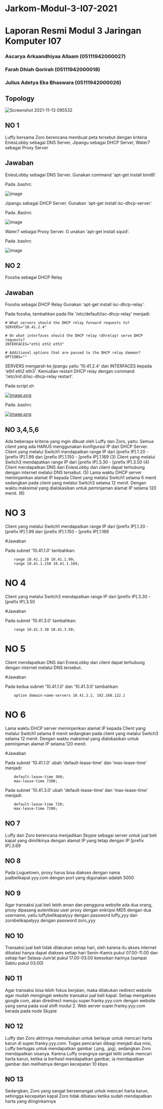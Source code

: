 # Jarkom-Modul-3-I07-2021

# Laporan Resmi Modul 3 Jaringan Komputer I07

### Ascarya Arkaandhiyaa Allaam	  (05111942000027)

### Farah Dhiah Qorirah 		       (05111942000018)

### Julius Adetya Eka Bhaswara 	  (05111942000026)

## Topology 

![Screenshot 2021-11-13 095532](https://user-images.githubusercontent.com/73812417/141603253-010e7a88-3a5b-4853-8143-b5024110497f.png)

## NO 1
Luffy bersama Zoro berencana membuat peta tersebut dengan kriteria EniesLobby sebagai DNS Server, Jipangu sebagai DHCP Server, Water7 sebagai Proxy Server 

## Jawaban

EniesLobby sebagai DNS Server.
Gunakan command 'apt-get install bind9'.

Pada .bashrc

![image](https://user-images.githubusercontent.com/77782259/141472142-891ac670-97eb-4ec8-a4dd-8257c7b26542.png)

Jipangu sebagai DHCP Server.
Gunakan 'apt-get install isc-dhcp-server'.

Pada .Bashrc

![image](https://user-images.githubusercontent.com/77782259/141472266-6da7944e-cd53-4ef7-818f-50f249242742.png)

Water7 sebagai Proxy Server. G
unakan 'apt-get install squid'.

Pada .bashrc

![image](https://user-images.githubusercontent.com/77782259/141472465-99aa0e93-3988-4072-8011-9943914b8f4c.png)

## NO 2
Foosha sebagai DHCP Relay 

## Jawaban

Foosha sebagai DHCP Relay 
Gunakan 'apt-get install isc-dhcp-relay'.

Pada foosha, tambahkan pada file '/etc/default/isc-dhcp-relay' menjadi:

```shell
# What servers should the DHCP relay forward requests to?
SERVERS="10.41.2.4"

# On what interfaces should the DHCP relay (dhrelay) serve DHCP requests?
INTERFACES="eth1 eth2 eth3"

# Additional options that are passed to the DHCP relay daemon?
OPTIONS=""
```

SERVERS mengarah ke jipangu yaitu '10.41.2.4' dan INTERFACES kepada 'eth1 eth2 eth3'.
Kemudian restart DHCP relay dengan command '/etc/init.d/isc-dhcp-relay restart'.

Pada script.sh

[![image.png](https://i.postimg.cc/SQwGMBCs/image.png)](https://postimg.cc/hh1xF3CW)

Pada .bashrc

[![image.png](https://i.postimg.cc/dtLhm3Rm/image.png)](https://postimg.cc/6yx6B9my)

## NO 3,4,5,6

Ada beberapa kriteria yang ingin dibuat oleh Luffy dan Zoro, yaitu:
Semua client yang ada HARUS menggunakan konfigurasi IP dari DHCP Server.
Client yang melalui Switch1 mendapatkan range IP dari [prefix IP].1.20 - [prefix IP].1.99 dan [prefix IP].1.150 - [prefix IP].1.169 (3)
Client yang melalui Switch3 mendapatkan range IP dari [prefix IP].3.30 - [prefix IP].3.50 (4)
Client mendapatkan DNS dari EniesLobby dan client dapat terhubung dengan internet melalui DNS tersebut. (5)
Lama waktu DHCP server meminjamkan alamat IP kepada Client yang melalui Switch1 selama 6 menit sedangkan pada client yang melalui Switch3 selama 12 menit. Dengan waktu maksimal yang dialokasikan untuk peminjaman alamat IP selama 120 menit. (6)



# NO 3
Client yang melalui Switch1 mendapatkan range IP dari [prefix IP].1.20 - [prefix IP].1.99 dan [prefix IP].1.150 - [prefix IP].1.169 

#Jawaban

Pada subnet '10.41.1.0' tambahkan:

```shell
    range 10.41.1.20 10.41.1.99;
    range 10.41.1.150 10.41.1.169;
```

# NO 4 
Client yang melalui Switch3 mendapatkan range IP dari [prefix IP].3.30 - [prefix IP].3.50

#Jawaban

Pada subnet '10.41.3.0' tambahkan:

```shell
    range 10.41.3.30 10.41.3.50;
```

# NO 5
Client mendapatkan DNS dari EniesLobby dan client dapat terhubung dengan internet melalui DNS tersebut.

#Jawaban

Pada kedua subnet '10.41.1.0' dan '10.41.3.0' tambahkan:

```shell
    option domain-name-servers 10.41.2.2, 192.168.122.1
```

# NO 6
Lama waktu DHCP server meminjamkan alamat IP kepada Client yang melalui Switch1 selama 6 menit sedangkan pada client yang melalui Switch3 selama 12 menit. Dengan waktu maksimal yang dialokasikan untuk peminjaman alamat IP selama 120 menit.

#Jawaban

Pada subnet '10.41.1.0' ubah 'default-lease-time' dan 'max-lease-time' menjadi:

```shell
    default-lease-time 360;
    max-lease-time 7200;
```

Pada subnet '10.41.3.0' ubah 'default-lease-time' dan 'max-lease-time' menjadi:

```shell
    default-lease-time 720;
    max-lease-time 7200;
```

## NO 7
Luffy dan Zoro berencana menjadikan Skypie sebagai server untuk jual beli kapal yang dimilikinya dengan alamat IP yang tetap dengan IP [prefix IP].3.69

## NO 8
Pada Loguetown, proxy harus bisa diakses dengan nama jualbelikapal.yyy.com dengan port yang digunakan adalah 5000 

## NO 9
Agar transaksi jual beli lebih aman dan pengguna website ada dua orang, proxy dipasang autentikasi user proxy dengan enkripsi MD5 dengan dua username, yaitu luffybelikapalyyy dengan password luffy_yyy dan zorobelikapalyyy dengan password zoro_yyy 

## NO 10 
Transaksi jual beli tidak dilakukan setiap hari, oleh karena itu akses internet dibatasi hanya dapat diakses setiap hari Senin-Kamis pukul 07.00-11.00 dan setiap hari Selasa-Jum’at pukul 17.00-03.00 keesokan harinya (sampai Sabtu pukul 03.00)

## NO 11
Agar transaksi bisa lebih fokus berjalan, maka dilakukan redirect website agar mudah mengingat website transaksi jual beli kapal. Setiap mengakses google.com, akan diredirect menuju super.franky.yyy.com dengan website yang sama pada soal shift modul 2. Web server super.franky.yyy.com berada pada node Skypie 

## NO 12
Luffy dan Zoro akhirnya memutuskan untuk berlayar untuk mencari harta karun di super.franky.yyy.com. Tugas pencarian dibagi menjadi dua misi, Luffy bertugas untuk mendapatkan gambar (.png, .jpg), sedangkan Zoro mendapatkan sisanya. Karena Luffy orangnya sangat teliti untuk mencari harta karun, ketika ia berhasil mendapatkan gambar, ia mendapatkan gambar dan melihatnya dengan kecepatan 10 kbps

## NO 13
Sedangkan, Zoro yang sangat bersemangat untuk mencari harta karun, sehingga kecepatan kapal Zoro tidak dibatasi ketika sudah mendapatkan harta yang diinginkannya
